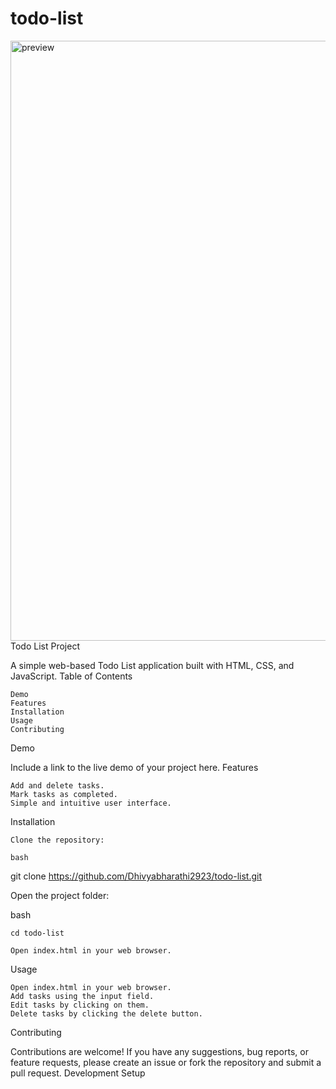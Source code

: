 # todo-list
<img width="960" alt="preview" src="https://github.com/DhivyaBharathi2923/todo-list/assets/143368596/a2b660c8-565d-40c9-b206-cb691086d2e5">
Todo List Project

A simple web-based Todo List application built with HTML, CSS, and JavaScript.
Table of Contents

    Demo
    Features
    Installation
    Usage
    Contributing
    

Demo

Include a link to the live demo of your project here.
Features

    Add and delete tasks.
    Mark tasks as completed.
    Simple and intuitive user interface.

Installation

    Clone the repository:

    bash

git clone https://github.com/Dhivyabharathi2923/todo-list.git

Open the project folder:

bash

    cd todo-list

    Open index.html in your web browser.

Usage

    Open index.html in your web browser.
    Add tasks using the input field.
    Edit tasks by clicking on them.
    Delete tasks by clicking the delete button.

Contributing

Contributions are welcome! If you have any suggestions, bug reports, or feature requests, please create an issue or fork the repository and submit a pull request.
Development Setup

